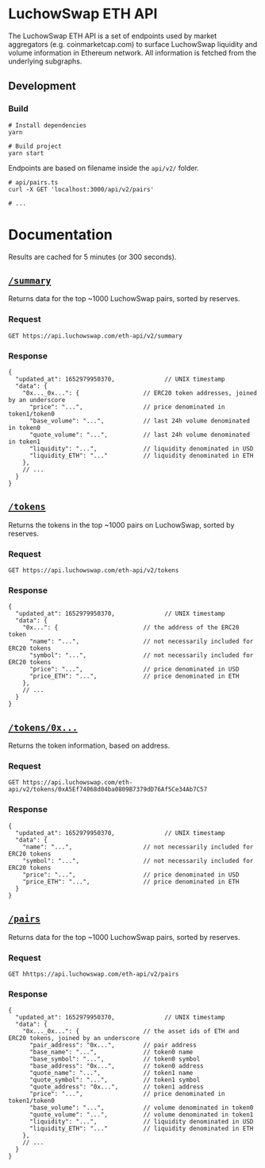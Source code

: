# LuchowSwap ETH API

The LuchowSwap ETH API is a set of endpoints used by market aggregators (e.g. coinmarketcap.com) to surface LuchowSwap liquidity
and volume information in Ethereum network. All information is fetched from the underlying subgraphs.

## Development

### Build

```shell
# Install dependencies
yarn

# Build project
yarn start
```

Endpoints are based on filename inside the `api/v2/` folder.

```shell
# api/pairs.ts
curl -X GET 'localhost:3000/api/v2/pairs'

# ...
```

# Documentation

Results are cached for 5 minutes (or 300 seconds).

## [`/summary`](https://api.luchowswap.com/eth-api/v2/summary)

Returns data for the top ~1000 LuchowSwap pairs, sorted by reserves. 

### Request

`GET https://api.luchowswap.com/eth-api/v2/summary`

### Response

```json5
{
  "updated_at": 1652979950370,              // UNIX timestamp
  "data": {
    "0x..._0x...": {                  // ERC20 token addresses, joined by an underscore
      "price": "...",                 // price denominated in token1/token0
      "base_volume": "...",           // last 24h volume denominated in token0
      "quote_volume": "...",          // last 24h volume denominated in token1
      "liquidity": "...",             // liquidity denominated in USD
      "liquidity_ETH": "..."          // liquidity denominated in ETH
    },
    // ...
  }
}
```

## [`/tokens`](https://api.luchowswap.com/eth-api/v2/tokens)

Returns the tokens in the top ~1000 pairs on LuchowSwap, sorted by reserves.

### Request

`GET https://api.luchowswap.com/eth-api/v2/tokens`

### Response

```json5
{
  "updated_at": 1652979950370,              // UNIX timestamp
  "data": {
    "0x...": {                        // the address of the ERC20 token
      "name": "...",                  // not necessarily included for ERC20 tokens
      "symbol": "...",                // not necessarily included for ERC20 tokens
      "price": "...",                 // price denominated in USD
      "price_ETH": "...",             // price denominated in ETH
    },
    // ...
  }
}
```

## [`/tokens/0x...`](https://api.luchowswap.com/eth-api/v2/tokens/0xA5Ef74068d04ba0809B7379dD76Af5Ce34Ab7C57)

Returns the token information, based on address.

### Request

`GET https://api.luchowswap.com/eth-api/v2/tokens/0xA5Ef74068d04ba0809B7379dD76Af5Ce34Ab7C57`

### Response

```json5
{
  "updated_at": 1652979950370,              // UNIX timestamp
  "data": {
    "name": "...",                    // not necessarily included for ERC20 tokens
    "symbol": "...",                  // not necessarily included for ERC20 tokens
    "price": "...",                   // price denominated in USD
    "price_ETH": "...",               // price denominated in ETH
  }
}
```

## [`/pairs`](https://api.luchowswap.com/eth-api/v2/pairs)

Returns data for the top ~1000 LuchowSwap pairs, sorted by reserves.

### Request

`GET hhttps://api.luchowswap.com/eth-api/v2/pairs`

### Response

```json5
{
  "updated_at": 1652979950370,              // UNIX timestamp
  "data": {
    "0x..._0x...": {                  // the asset ids of ETH and ERC20 tokens, joined by an underscore
      "pair_address": "0x...",        // pair address
      "base_name": "...",             // token0 name
      "base_symbol": "...",           // token0 symbol
      "base_address": "0x...",        // token0 address
      "quote_name": "...",            // token1 name
      "quote_symbol": "...",          // token1 symbol
      "quote_address": "0x...",       // token1 address
      "price": "...",                 // price denominated in token1/token0
      "base_volume": "...",           // volume denominated in token0
      "quote_volume": "...",          // volume denominated in token1
      "liquidity": "...",             // liquidity denominated in USD
      "liquidity_ETH": "..."          // liquidity denominated in ETH
    },
    // ...
  }
}
```
